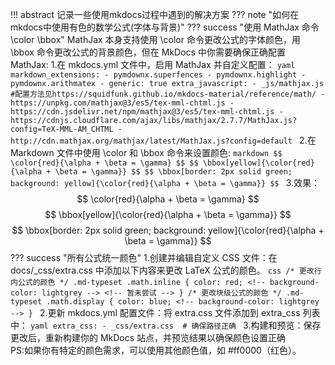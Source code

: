 !!! abstract
    记录一些使用mkdocs过程中遇到的解决方案
??? note "如何在mkdocs中使用有色的数学公式(字体与背景)"
    ??? success "使用 MathJax 命令 \color \bbox"
        MathJax 本身支持使用 \color 命令更改公式的字体颜色，用 \bbox 命令更改公式的背景颜色，但在 MkDocs 中你需要确保正确配置 MathJax:
        1.在 mkdocs.yml 文件中，启用 MathJax 并自定义配置：
        ```yaml
        markdown_extensions:
        - pymdownx.superfences
        - pymdownx.highlight
        - pymdownx.arithmatex
          - generic: true
        extra_javascript:
        - _js/mathjax.js  #配置方法见https://squidfunk.github.io/mkdocs-material/reference/math/
        - https://unpkg.com/mathjax@3/es5/tex-mml-chtml.js
        - https://cdn.jsdelivr.net/npm/mathjax@3/es5/tex-mml-chtml.js
        - https://cdnjs.cloudflare.com/ajax/libs/mathjax/2.7.7/MathJax.js?config=TeX-MML-AM_CHTML
        - http://cdn.mathjax.org/mathjax/latest/MathJax.js?config=default
        ```
        2.在 Markdown 文件中使用 \color 和 \bbox 命令来设置颜色:
        ```markdown
        $$ \color{red}{\alpha + \beta = \gamma} $$
        $$ \bbox[yellow]{\color{red}{\alpha + \beta = \gamma}} $$
        $$ \bbox[border: 2px solid green; background: yellow]{\color{red}{\alpha + \beta = \gamma}} $$
        ```
        3.效果：
        $$ \color{red}{\alpha + \beta = \gamma} $$
        $$ \bbox[yellow]{\color{red}{\alpha + \beta = \gamma}} $$
        $$ \bbox[border: 2px solid green; background: yellow]{\color{red}{\alpha + \beta = \gamma}} $$
    ??? success "所有公式统一颜色"
        1.创建并编辑自定义 CSS 文件：在 docs/_css/extra.css 中添加以下内容来更改 LaTeX 公式的颜色。
        ```css
        /* 更改行内公式的颜色 */
        .md-typeset .math.inline {
            color: red;
            <!-- background-color: lightgrey -->
            <!-- 暂未尝试 -->
        }
        /* 更改块级公式的颜色 */
        .md-typeset .math.display {
            color: blue;
            <!-- background-color: lightgrey -->
        }
        ```
        2.更新 mkdocs.yml 配置文件：将 extra.css 文件添加到 extra_css 列表中：
        ```yaml
        extra_css:
        - _css/extra.css  # 确保路径正确
        ```
        3.构建和预览：保存更改后，重新构建你的 MkDocs 站点，并预览结果以确保颜色设置正确  
        PS:如果你有特定的颜色需求，可以使用其他颜色值，如 #ff0000（红色）。